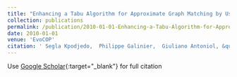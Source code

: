 ```yaml
---
title: "Enhancing a Tabu Algorithm for Approximate Graph Matching by Using Similarity Measures"
collection: publications
permalink: /publication/2010-01-01-Enhancing-a-Tabu-Algorithm-for-Approximate-Graph-Matching-by-Using-Similarity-Measures
date: 2010-01-01
venue: 'EvoCOP'
citation: ' Segla Kpodjedo,  Philippe Galinier,  Giuliano Antoniol, &quot;Enhancing a Tabu Algorithm for Approximate Graph Matching by Using Similarity Measures.&quot; EvoCOP, 2010.'
---
```

Use [Google Scholar](https://scholar.google.com/scholar?q=Enhancing+a+Tabu+Algorithm+for+Approximate+Graph+Matching+by+Using+Similarity+Measures){:target="_blank"} for full citation